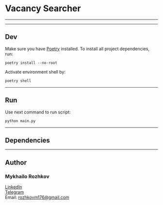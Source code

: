 # **Vacancy Searcher**

---

---

## **Dev**

Make sure you have [Poetry](https://python-poetry.org/) installed. To install all project dependencies, run:

```shell
poetry install --no-root
```

Activate environment shell by:

```shell
poetry shell
```

---

## Run

Use next command to run script:

```shell
python main.py
```

---

## Dependencies

---

## Author

### Mykhailo Rozhkov

[LinkedIn](https://www.linkedin.com/in/mykhailo-rozhkov/)  
[Telegram](https://t.me/datrevter)  
Email: rozhkovm176@gmail.com
